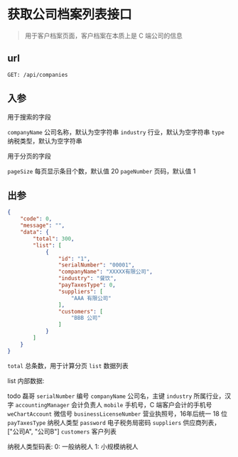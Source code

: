 # 获取公司档案列表接口

> 用于客户档案页面，客户档案在本质上是 C 端公司的信息

## url

```
GET: /api/companies
```

## 入参

用于搜索的字段

`companyName` 公司名称，默认为空字符串
`industry` 行业，默认为空字符串
`type` 纳税类型，默认为空字符串

用于分页的字段

`pageSize` 每页显示条目个数，默认值 20
`pageNumber` 页码，默认值 1

## 出参

```json
{
    "code": 0,
    "message": "",
    "data": {
        "total": 300,
        "list": [
            {
                "id": "1",
                "serialNumber": "00001",
                "companyName": "XXXXX有限公司",
                "industry": "餐饮",
                "payTaxesType": 0,
                "suppliers": [
                    "AAA 有限公司"
                ],
                "customers": [
                    "BBB 公司"
                ]
            }
        ]
    }
}
```

`total` 总条数，用于计算分页
`list` 数据列表

list 内部数据:

todo 磊哥
`serialNumber` 编号
`companyName` 公司名，主键
`industry` 所属行业，汉字
`accountingManager` 会计负责人
`mobile` 手机号，C 端客户会计的手机号
`weChartAccount` 微信号
`businessLicenseNumber` 营业执照号，16年后统一 18 位
`payTaxesType` 纳税人类型
`password` 电子税务局密码
`suppliers` 供应商列表， ["公司A", "公司B"]
`customers` 客户列表

纳税人类型码表:
0: 一般纳税人
1: 小规模纳税人
